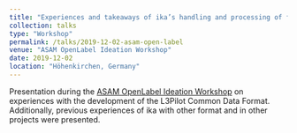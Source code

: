 ```yaml
---
title: "Experiences and takeaways of ika’s handling and processing of field data in various federal and European projects for automated driving"
collection: talks
type: "Workshop"
permalink: /talks/2019-12-02-asam-open-label
venue: "ASAM OpenLabel Ideation Workshop"
date: 2019-12-02
location: "Höhenkirchen, Germany"
---
```


Presentation during the [ASAM OpenLabel Ideation Workshop](https://www.asam.net/conferences-events/detail/standardized-labelling-and-storage-for-scenarios-and-vehicle-data/) on experiences with the development of the L3Pilot Common Data Format.
Additionally, previous experiences of ika with other format and in other projects were presented.
